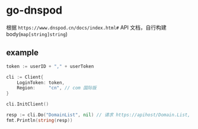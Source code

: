 # go-dnspod

根据 `https://www.dnspod.cn/docs/index.html#` API 文档，自行构建 body(`map[string]string`)

## example

```go
token := userID + "," + userToken

cli := Client{
    LoginToken: token,
    Region:     "cn", // com 国际版
}

cli.InitClient()

resp := cli.Do("DomainList", nil) // 请求 https://apihost/Domain.List, 返回 json
fmt.Println(string(resp))
    
```